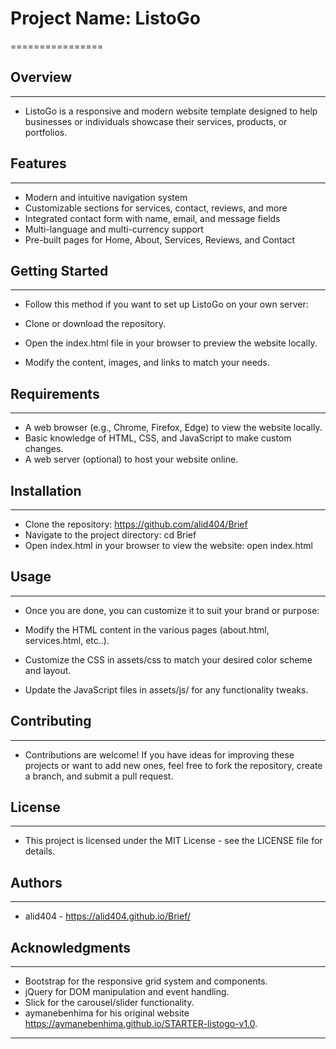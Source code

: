 # Project Name: ListoGo
================

## Overview
------------

* ListoGo is a responsive and modern website template designed to help businesses or individuals showcase their services, products, or portfolios.

## Features
------------

* Modern and intuitive navigation system
* Customizable sections for services, contact, reviews, and more
* Integrated contact form with name, email, and message fields
* Multi-language and multi-currency support
* Pre-built pages for Home, About, Services, Reviews, and Contact

## Getting Started
-----------------

* Follow this method if you want to set up ListoGo on your own server:

* Clone or download the repository.
* Open the index.html file in your browser to preview the website locally.
* Modify the content, images, and links to match your needs.

## Requirements
-------------

* A web browser (e.g., Chrome, Firefox, Edge) to view the website locally.
* Basic knowledge of HTML, CSS, and JavaScript to make custom changes.
* A web server (optional) to host your website online.

## Installation
------------

* Clone the repository: https://github.com/alid404/Brief
* Navigate to the project directory: cd Brief
* Open index.html in your browser to view the website: open index.html

## Usage
-----
* Once you are done, you can customize it to suit your brand or purpose:

* Modify the HTML content in the various pages (about.html, services.html, etc..).
* Customize the CSS in assets/css to match your desired color scheme and layout.
* Update the JavaScript files in assets/js/ for any functionality tweaks.

## Contributing
------------

* Contributions are welcome! If you have ideas for improving these projects or want to add new ones, feel free to fork the repository, create a branch, and submit a pull request.

## License
-------

* This project is licensed under the MIT License - see the LICENSE file for details.

## Authors
-------

* alid404 - https://alid404.github.io/Brief/

## Acknowledgments
--------------

* Bootstrap for the responsive grid system and components.
* jQuery for DOM manipulation and event handling.
* Slick for the carousel/slider functionality.
* aymanebenhima for his original website https://aymanebenhima.github.io/STARTER-listogo-v1.0.
-----------------------
